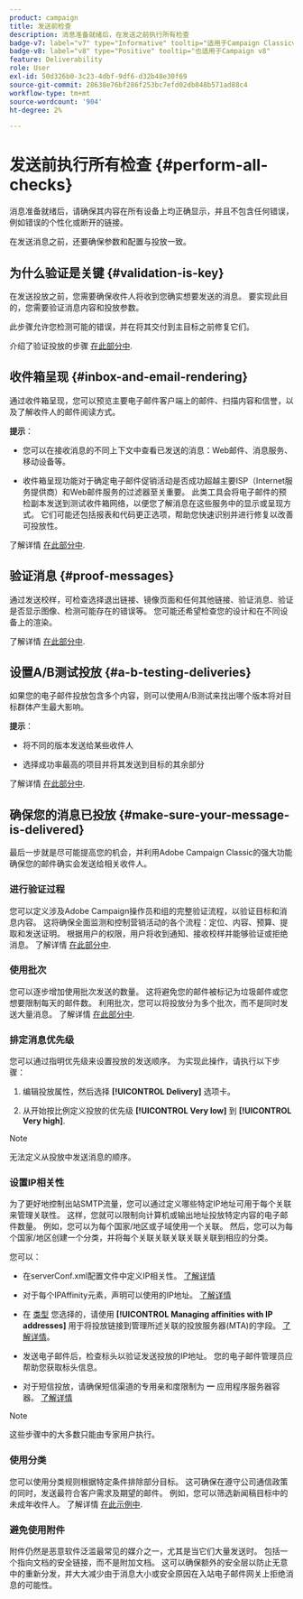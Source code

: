 ```yaml
---
product: campaign
title: 发送前检查
description: 消息准备就绪后，在发送之前执行所有检查
badge-v7: label="v7" type="Informative" tooltip="适用于Campaign Classicv7"
badge-v8: label="v8" type="Positive" tooltip="也适用于Campaign v8"
feature: Deliverability
role: User
exl-id: 50d326b0-3c23-4dbf-9df6-d32b48e30f69
source-git-commit: 28638e76bf286f253bc7efd02db848b571ad88c4
workflow-type: tm+mt
source-wordcount: '904'
ht-degree: 2%

---
```


# 发送前执行所有检查 {#perform-all-checks}

消息准备就绪后，请确保其内容在所有设备上均正确显示，并且不包含任何错误，例如错误的个性化或断开的链接。

在发送消息之前，还要确保参数和配置与投放一致。

## 为什么验证是关键 {#validation-is-key}

在发送投放之前，您需要确保收件人将收到您确实想要发送的消息。 要实现此目的，您需要验证消息内容和投放参数。

此步骤允许您检测可能的错误，并在将其交付到主目标之前修复它们。

介绍了验证投放的步骤 [在此部分中](steps-validating-the-delivery.md).

## 收件箱呈现 {#inbox-and-email-rendering}

通过收件箱呈现，您可以预览主要电子邮件客户端上的邮件、扫描内容和信誉，以及了解收件人的邮件阅读方式。

**提示**：

* 您可以在接收消息的不同上下文中查看已发送的消息：Web邮件、消息服务、移动设备等。

* 收件箱呈现功能对于确定电子邮件促销活动是否成功超越主要ISP（Internet服务提供商）和Web邮件服务的过滤器至关重要。 此类工具会将电子邮件的预检副本发送到测试收件箱网络，以便您了解消息在这些服务中的显示或呈现方式。 它们可能还包括报表和代码更正选项，帮助您快速识别并进行修复以改善可投放性。

了解详情 [在此部分中](inbox-rendering.md).

## 验证消息 {#proof-messages}

通过发送校样，可检查选择退出链接、镜像页面和任何其他链接、验证消息、验证是否显示图像、检测可能存在的错误等。 您可能还希望检查您的设计和在不同设备上的渲染。

了解详情 [在此部分中](steps-validating-the-delivery.md#sending-a-proof).

## 设置A/B测试投放 {#a-b-testing-deliveries}

如果您的电子邮件投放包含多个内容，则可以使用A/B测试来找出哪个版本将对目标群体产生最大影响。

**提示**：

* 将不同的版本发送给某些收件人

* 选择成功率最高的项目并将其发送到目标的其余部分

了解详情 [在此部分中](get-started-a-b-testing.md).

## 确保您的消息已投放 {#make-sure-your-message-is-delivered}

最后一步就是尽可能提高您的机会，并利用Adobe Campaign Classic的强大功能确保您的邮件确实会发送给相关收件人。

### 进行验证过程

您可以定义涉及Adobe Campaign操作员和组的完整验证流程，以验证目标和消息内容。 这将确保全面监测和控制营销活动的各个流程：定位、内容、预算、提取和发送证明。 根据用户的权限，用户将收到通知、接收校样并能够验证或拒绝消息。 了解详情 [在此部分中](../../campaign/using/marketing-campaign-approval.md).

### 使用批次

您可以逐步增加使用批次发送的数量。 这将避免您的邮件被标记为垃圾邮件或您想要限制每天的邮件数。 利用批次，您可以将投放分为多个批次，而不是同时发送大量消息。 了解详情 [在此部分中](steps-sending-the-delivery.md#sending-using-multiple-waves).

### 排定消息优先级

您可以通过指明优先级来设置投放的发送顺序。 为实现此操作，请执行以下步骤：

1. 编辑投放属性，然后选择 **[!UICONTROL Delivery]** 选项卡。

1. 从开始按比例定义投放的优先级 **[!UICONTROL Very low]** 到 **[!UICONTROL Very high]**.

>[!NOTE]
>
>无法定义从投放中发送消息的顺序。

### 设置IP相关性

为了更好地控制出站SMTP流量，您可以通过定义哪些特定IP地址可用于每个关联来管理关联性。 这样，您就可以限制向计算机或输出地址投放特定内容的电子邮件数量。 例如，您可以为每个国家/地区或子域使用一个关联。 然后，您可以为每个国家/地区创建一个分类，并将每个关联关联关联关联关联到相应的分类。

您可以：

* 在serverConf.xml配置文件中定义IP相关性。 [了解详情](../../installation/using/configuring-campaign-server.md#managing-outbound-smtp-traffic-with-affinities)

* 对于每个IPAffinity元素，声明可以使用的IP地址。 [了解详情](../../installation/using/email-deliverability.md#list-of-ip-addresses-to-use)

* 在 [类型](../../campaign-opt/using/about-campaign-typologies.md) 您选择的，请使用 **[!UICONTROL Managing affinities with IP addresses]** 用于将投放链接到管理所述关联的投放服务器(MTA)的字段。 [了解详情](../../campaign-opt/using/applying-rules.md#control-outgoing-smtp-traffic)。

* 发送电子邮件后，检查标头以验证发送投放的IP地址。 您的电子邮件管理员应帮助您获取标头信息。

* 对于短信投放，请确保短信渠道的专用亲和度限制为 **一** 应用程序服务器容器。 [了解详情](../../installation/using/configure-delivery-settings.md#managing-outbound-smtp-traffic-with-affinities)

>[!NOTE]
>
>这些步骤中的大多数只能由专家用户执行。

### 使用分类

您可以使用分类规则根据特定条件排除部分目标。 这可确保在遵守公司通信政策的同时，发送最符合客户需求及期望的邮件。 例如，您可以筛选新闻稿目标中的未成年收件人。 了解详情 [在此示例中](../../campaign-opt/using/filtering-rules.md).

### 避免使用附件

附件仍然是恶意软件泛滥最常见的媒介之一，尤其是当它们大量发送时。 包括一个指向文档的安全链接，而不是附加文档。 这可以确保额外的安全层以防止无意中的重新分发，并大大减少由于消息大小或安全原因在入站电子邮件网关上拒绝消息的可能性。
